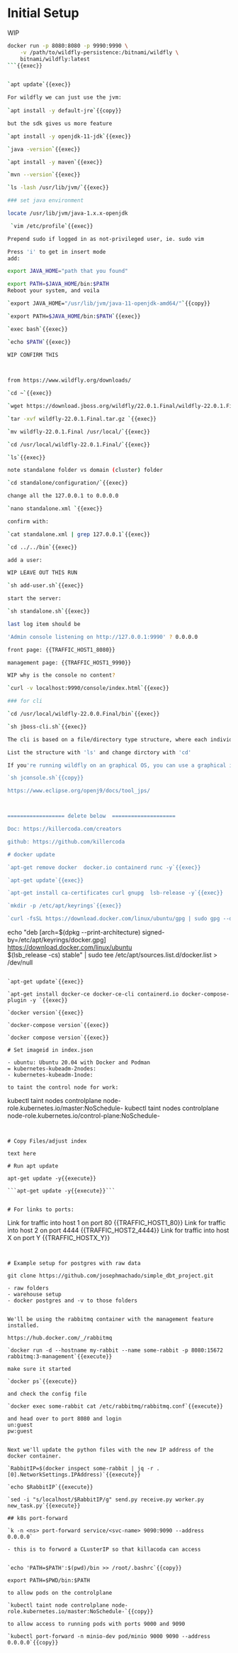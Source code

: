 
# Initial Setup


WIP 
```sh
docker run -p 8080:8080 -p 9990:9990 \
    -v /path/to/wildfly-persistence:/bitnami/wildfly \
    bitnami/wildfly:latest
```{{exec}}


`apt update`{{exec}}

For wildfly we can just use the jvm:
 
`apt install -y default-jre`{{copy}}

but the sdk gives us more feature

`apt install -y openjdk-11-jdk`{{exec}}

`java -version`{{exec}}

`apt install -y maven`{{exec}}

`mvn --version`{{exec}}

`ls -lash /usr/lib/jvm/`{{exec}}

### set java environment

locate /usr/lib/jvm/java-1.x.x-openjdk

 `vim /etc/profile`{{exec}}

Prepend sudo if logged in as not-privileged user, ie. sudo vim

Press 'i' to get in insert mode
add:

export JAVA_HOME="path that you found"

export PATH=$JAVA_HOME/bin:$PATH
Reboot your system, and voila

`export JAVA_HOME="/usr/lib/jvm/java-11-openjdk-amd64/"`{{copy}}

`export PATH=$JAVA_HOME/bin:$PATH`{{exec}}

`exec bash`{{exec}}

`echo $PATH`{{exec}}

WIP CONFIRM THIS 

 

from https://www.wildfly.org/downloads/

`cd ~`{{exec}}

`wget https://download.jboss.org/wildfly/22.0.1.Final/wildfly-22.0.1.Final.tar.gz`{{exec}}

`tar -xvf wildfly-22.0.1.Final.tar.gz `{{exec}}

`mv wildfly-22.0.1.Final /usr/local/`{{exec}}

`cd /usr/local/wildfly-22.0.1.Final/`{{exec}}

`ls`{{exec}}

note standalone folder vs domain (cluster) folder

`cd standalone/configuration/`{{exec}}

change all the 127.0.0.1 to 0.0.0.0 

`nano standalone.xml `{{exec}}

confirm with:

`cat standalone.xml | grep 127.0.0.1`{{exec}}

`cd ../../bin`{{exec}}

add a user:

WIP LEAVE OUT THIS RUN

`sh add-user.sh`{{exec}}

start the server:

`sh standalone.sh`{{exec}}

last log item should be

'Admin console listening on http://127.0.0.1:9990' ? 0.0.0.0

front page: {{TRAFFIC_HOST1_8080}}

management page: {{TRAFFIC_HOST1_9990}}

WIP why is the console no content?

`curl -v localhost:9990/console/index.html`{{exec}}

### for cli

`cd /usr/local/wildfly-22.0.0.Final/bin`{{exec}}

`sh jboss-cli.sh`{{exec}}

The cli is based on a file/directory type structure, where each individual item (~file) is 'key=value'.

List the structure with 'ls' and change dirctory with 'cd'

If you're running wildfly on an graphical OS, you can use a graphical interface

`sh jconsole.sh`{{copy}}

https://www.eclipse.org/openj9/docs/tool_jps/



================== delete below  ====================

Doc: https://killercoda.com/creators

github: https://github.com/killercoda

# docker update

`apt-get remove docker  docker.io containerd runc -y`{{exec}}   

`apt-get update`{{exec}}   

`apt-get install ca-certificates curl gnupg  lsb-release -y`{{exec}}   

`mkdir -p /etc/apt/keyrings`{{exec}}   

`curl -fsSL https://download.docker.com/linux/ubuntu/gpg | sudo gpg --dearmor -o /etc/apt/keyrings/docker.gpg`{{exec}}   

```
echo   "deb [arch=$(dpkg --print-architecture) signed-by=/etc/apt/keyrings/docker.gpg] https://download.docker.com/linux/ubuntu \
  $(lsb_release -cs) stable" | sudo tee /etc/apt/sources.list.d/docker.list > /dev/null
```{{exec}}   

`apt-get update`{{exec}}   

`apt-get install docker-ce docker-ce-cli containerd.io docker-compose-plugin -y `{{exec}}   

`docker version`{{exec}}   

`docker-compose version`{{exec}}   

`docker compose version`{{exec}}

# Set imageid in index.json

- ubuntu: Ubuntu 20.04 with Docker and Podman
= kubernetes-kubeadm-2nodes: 
- kubernetes-kubeadm-1node:

to taint the control node for work:

```
kubectl taint nodes controlplane node-role.kubernetes.io/master:NoSchedule-
kubectl taint nodes controlplane node-role.kubernetes.io/control-plane:NoSchedule-
```


# Copy Files/adjust index

text here

# Run apt update

apt-get update -y{{execute}}

```apt-get update -y{{execute}}```


# For links to ports:

```
Link for traffic into host 1 on port 80
{{TRAFFIC_HOST1_80}}
Link for traffic into host 2 on port 4444
{{TRAFFIC_HOST2_4444}}
Link for traffic into host X on port Y
{{TRAFFIC_HOSTX_Y}}
```


# Example setup for postgres with raw data

git clone https://github.com/josephmachado/simple_dbt_project.git

- raw folders
- warehouse setup
- docker postgres and -v to those folders


We'll be using the rabbitmq container with the management feature installed.

https://hub.docker.com/_/rabbitmq

`docker run -d --hostname my-rabbit --name some-rabbit -p 8080:15672 rabbitmq:3-management`{{execute}}

make sure it started

`docker ps`{{execute}}

and check the config file

`docker exec some-rabbit cat /etc/rabbitmq/rabbitmq.conf`{{execute}}

and head over to port 8080 and login   
un:guest   
pw:guest  


Next we'll update the python files with the new IP address of the docker container.

`RabbitIP=$(docker inspect some-rabbit | jq -r .[0].NetworkSettings.IPAddress)`{{execute}}

`echo $RabbitIP`{{execute}}

`sed -i "s/localhost/$RabbitIP/g" send.py receive.py worker.py new_task.py`{{execute}}

## k8s port-forward

`k -n <ns> port-forward service/<svc-name> 9090:9090 --address 0.0.0.0`

- this is to forword a CLusterIP so that killacoda can access


`echo 'PATH=$PATH':$(pwd)/bin >> /root/.bashrc`{{copy}}

export PATH=$PWD/bin:$PATH

to allow pods on the controlplane

`kubectl taint node controlplane node-role.kubernetes.io/master:NoSchedule-`{{copy}}

to allow access to running pods with ports 9000 and 9090

`kubectl port-forward -n minio-dev pod/minio 9000 9090 --address 0.0.0.0`{{copy}}

